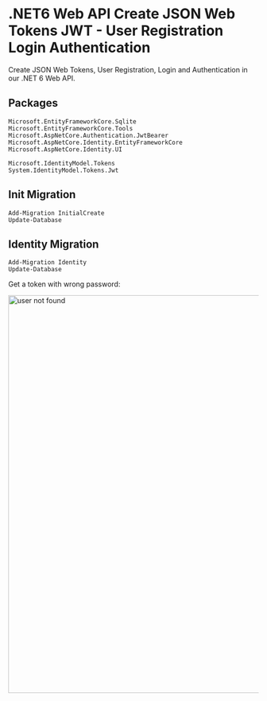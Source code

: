 # .NET6 Web API Create JSON Web Tokens JWT - User Registration Login Authentication

Create JSON Web Tokens, User Registration, Login and Authentication in our  .NET 6 Web API.

## Packages
```
Microsoft.EntityFrameworkCore.Sqlite
Microsoft.EntityFrameworkCore.Tools
Microsoft.AspNetCore.Authentication.JwtBearer
Microsoft.AspNetCore.Identity.EntityFrameworkCore
Microsoft.AspNetCore.Identity.UI

Microsoft.IdentityModel.Tokens
System.IdentityModel.Tokens.Jwt
```

## Init Migration
```
Add-Migration InitialCreate
Update-Database
```

## Identity Migration
```
Add-Migration Identity
Update-Database
```

Get a token with wrong password:

<img src="/pictures/mez_wrong.png" title="user not found"  width="800">

